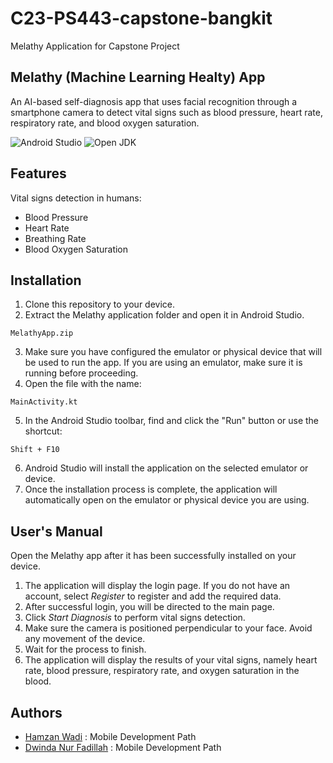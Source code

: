 # C23-PS443-capstone-bangkit
Melathy Application for Capstone Project

## Melathy (Machine Learning Healty) App
An AI-based self-diagnosis app that uses facial recognition through a smartphone camera to detect vital signs such as blood pressure, heart rate, respiratory rate, and blood oxygen saturation.

![Android Studio](https://img.shields.io/badge/Android%20Studio-Flamingo-blue)
![Open JDK](https://img.shields.io/badge/Open%20JDK-64bit-blue)

## Features
Vital signs detection in humans:
- Blood Pressure
- Heart Rate
- Breathing Rate
- Blood Oxygen Saturation

## Installation
1. Clone this repository to your device.
2. Extract the Melathy application folder and open it in Android Studio.
```
MelathyApp.zip
```
3. Make sure you have configured the emulator or physical device that will be used to run the app. If you are using an emulator, make sure it is running before proceeding.
4. Open the file with the name:
``` 
MainActivity.kt
```
5. In the Android Studio toolbar, find and click the "Run" button or use the shortcut:
```
Shift + F10 
```
6. Android Studio will install the application on the selected emulator or device.
7. Once the installation process is complete, the application will automatically open on the emulator or physical device you are using.

## User's Manual
Open the Melathy app after it has been successfully installed on your device.
1. The application will display the login page. If you do not have an account, select *Register* to register and add the required data.
2. After successful login, you will be directed to the main page.
3. Click *Start Diagnosis* to perform vital signs detection.
4. Make sure the camera is positioned perpendicular to your face. Avoid any movement of the device.
5. Wait for the process to finish.
6. The application will display the results of your vital signs, namely heart rate, blood pressure, respiratory rate, and oxygen saturation in the blood.

## Authors
- [Hamzan Wadi](https://www.linkedin.com/in/hamzan-wadi-563897271/) : Mobile Development Path
- [Dwinda Nur Fadillah](https://www.linkedin.com/in/dwinda-nur-fadillah-9a3a46266/) : Mobile Development Path
